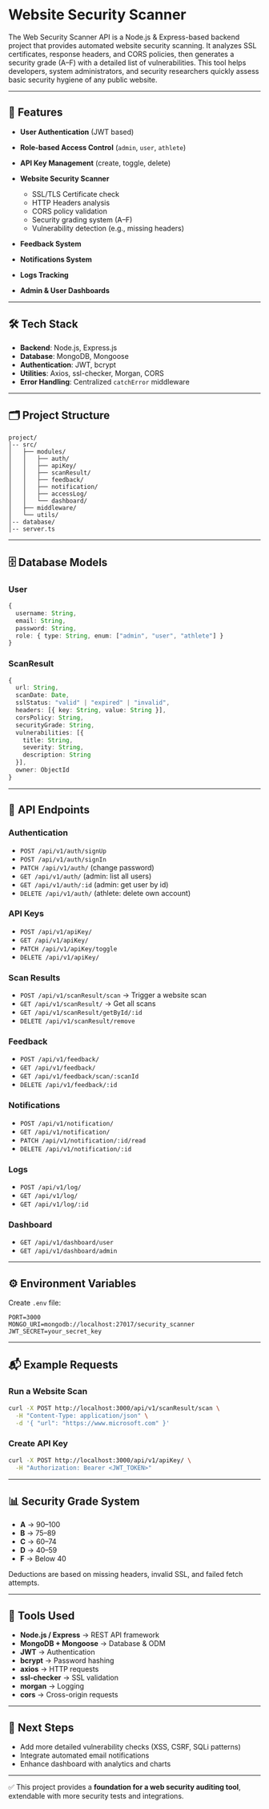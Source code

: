 # Website Security Scanner
The Web Security Scanner API is a Node.js & Express-based backend project that provides automated website security scanning.
It analyzes SSL certificates, response headers, and CORS policies, then generates a security grade (A–F) with a detailed list of vulnerabilities.
This tool helps developers, system administrators, and security researchers quickly assess basic security hygiene of any public website.

---

## 🚀 Features

* **User Authentication** (JWT based)
* **Role-based Access Control** (`admin`, `user`, `athlete`)
* **API Key Management** (create, toggle, delete)
* **Website Security Scanner**

  * SSL/TLS Certificate check
  * HTTP Headers analysis
  * CORS policy validation
  * Security grading system (A–F)
  * Vulnerability detection (e.g., missing headers)
* **Feedback System**
* **Notifications System**
* **Logs Tracking**
* **Admin & User Dashboards**

---

## 🛠️ Tech Stack

* **Backend**: Node.js, Express.js
* **Database**: MongoDB, Mongoose
* **Authentication**: JWT, bcrypt
* **Utilities**: Axios, ssl-checker, Morgan, CORS
* **Error Handling**: Centralized `catchError` middleware

---

## 🗂️ Project Structure

```
project/
│-- src/
│   ├── modules/
│   │   ├── auth/
│   │   ├── apiKey/
│   │   ├── scanResult/
│   │   ├── feedback/
│   │   ├── notification/
│   │   ├── accessLog/
│   │   └── dashboard/
│   ├── middleware/
│   └── utils/
│-- database/
│-- server.ts
```

---

## 🗄️ Database Models

### User

```ts
{
  username: String,
  email: String,
  password: String,
  role: { type: String, enum: ["admin", "user", "athlete"] }
}
```

### ScanResult

```ts
{
  url: String,
  scanDate: Date,
  sslStatus: "valid" | "expired" | "invalid",
  headers: [{ key: String, value: String }],
  corsPolicy: String,
  securityGrade: String,
  vulnerabilities: [{
    title: String,
    severity: String,
    description: String
  }],
  owner: ObjectId
}
```

---

## 🔗 API Endpoints

### Authentication

* `POST /api/v1/auth/signUp`
* `POST /api/v1/auth/signIn`
* `PATCH /api/v1/auth/` (change password)
* `GET /api/v1/auth/` (admin: list all users)
* `GET /api/v1/auth/:id` (admin: get user by id)
* `DELETE /api/v1/auth/` (athlete: delete own account)

### API Keys

* `POST /api/v1/apiKey/`
* `GET /api/v1/apiKey/`
* `PATCH /api/v1/apiKey/toggle`
* `DELETE /api/v1/apiKey/`

### Scan Results

* `POST /api/v1/scanResult/scan` → Trigger a website scan
* `GET /api/v1/scanResult/` → Get all scans
* `GET /api/v1/scanResult/getById/:id`
* `DELETE /api/v1/scanResult/remove`

### Feedback

* `POST /api/v1/feedback/`
* `GET /api/v1/feedback/`
* `GET /api/v1/feedback/scan/:scanId`
* `DELETE /api/v1/feedback/:id`

### Notifications

* `POST /api/v1/notification/`
* `GET /api/v1/notification/`
* `PATCH /api/v1/notification/:id/read`
* `DELETE /api/v1/notification/:id`

### Logs

* `POST /api/v1/log/`
* `GET /api/v1/log/`
* `GET /api/v1/log/:id`

### Dashboard

* `GET /api/v1/dashboard/user`
* `GET /api/v1/dashboard/admin`

---

## ⚙️ Environment Variables

Create `.env` file:

```env
PORT=3000
MONGO_URI=mongodb://localhost:27017/security_scanner
JWT_SECRET=your_secret_key
```

---

## 📬 Example Requests

### Run a Website Scan

```bash
curl -X POST http://localhost:3000/api/v1/scanResult/scan \
  -H "Content-Type: application/json" \
  -d '{ "url": "https://www.microsoft.com" }'
```

### Create API Key

```bash
curl -X POST http://localhost:3000/api/v1/apiKey/ \
  -H "Authorization: Bearer <JWT_TOKEN>"
```

---

## 📊 Security Grade System

* **A** → 90–100
* **B** → 75–89
* **C** → 60–74
* **D** → 40–59
* **F** → Below 40

Deductions are based on missing headers, invalid SSL, and failed fetch attempts.

---

## 🧰 Tools Used

* **Node.js / Express** → REST API framework
* **MongoDB + Mongoose** → Database & ODM
* **JWT** → Authentication
* **bcrypt** → Password hashing
* **axios** → HTTP requests
* **ssl-checker** → SSL validation
* **morgan** → Logging
* **cors** → Cross-origin requests

---

## 📌 Next Steps

* Add more detailed vulnerability checks (XSS, CSRF, SQLi patterns)
* Integrate automated email notifications
* Enhance dashboard with analytics and charts

---

✅ This project provides a **foundation for a web security auditing tool**, extendable with more security tests and integrations.
